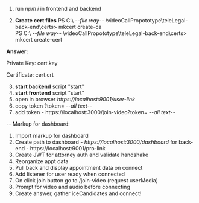 1. run _npm i_ in frontend and backend

2. **Create cert files**
   PS C:\ --_file way_-- \videoCallPropototype\teleLegal-back-end\certs> mkcert create-ca  
    PS C:\ --_file way_-- \videoCallPropototype\teleLegal-back-end\certs> mkcert create-cert

**Answer:**

Private Key: cert.key

Certificate: cert.crt

3. **start backend** script "start"
4. **start frontend** script "start"
5. open in browser _https://localhost:9001/user-link_
6. copy token ?token= --_all text_--
7. add token - https://localhost:3000/join-video?token= --_all text_--

-- Markup for dashboard:

1. Import markup for dashboard
2. Create path to dashboard - _https://localhost:3000/dashboard_ for back-end - https://localhost:9001/pro-link
3. Create JWT for attorney auth and validate handshake
4. Reorganize appt data
5. Pull back and display appointment data on connect
6. Add listener for user ready when connected
7. On click join button go to /join-video (request userMedia)
8. Prompt for video and audio before connecting
9. Create answer, gather iceCandidates and connect!
